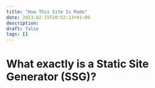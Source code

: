 ```yaml
---
title: "How This Site Is Made"
date: 2023-02-15T20:52:13+01:00
description:
draft: false
tags: []
---
```

# What exactly is a Static Site Generator (SSG)?
